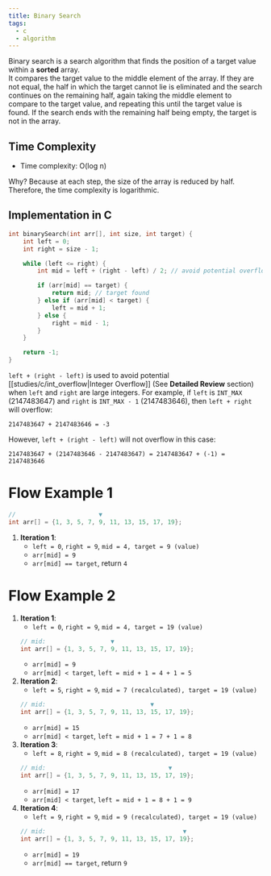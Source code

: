 ```yaml
---
title: Binary Search
tags:
  - c
  - algorithm
---
```


Binary search is a search algorithm that finds the position of a target value within a **sorted** array. <br/>
It compares the target value to the middle element of the array. If they are not equal, the half in which the target cannot lie is eliminated and the search continues on the remaining half, again taking the middle element to compare to the target value, and repeating this until the target value is found. If the search ends with the remaining half being empty, the target is not in the array.

## Time Complexity

- Time complexity: O(log n)

Why? Because at each step, the size of the array is reduced by half. Therefore, the time complexity is logarithmic.

## Implementation in C

```c
int binarySearch(int arr[], int size, int target) {
    int left = 0;
    int right = size - 1;

    while (left <= right) {
        int mid = left + (right - left) / 2; // avoid potential overflow

        if (arr[mid] == target) {
            return mid; // target found
        } else if (arr[mid] < target) {
            left = mid + 1;
        } else {
            right = mid - 1;
        }
    }

    return -1;
}
```

`left + (right - left)` is used to avoid potential [[studies/c/int_overflow|Integer Overflow]] (See **Detailed Review** section) when `left` and `right` are large integers.
For example, if `left` is `INT_MAX` (2147483647) and `right` is `INT_MAX - 1` (2147483646), then `left + right` will overflow:
```text
2147483647 + 2147483646 = -3
```
However, `left + (right - left)` will not overflow in this case:
```text
2147483647 + (2147483646 - 2147483647) = 2147483647 + (-1) = 2147483646
```


# Flow Example 1

```c
//                       ▼
int arr[] = {1, 3, 5, 7, 9, 11, 13, 15, 17, 19};
```

1. **Iteration 1**:
    - `left = 0`, `right = 9`, `mid = 4, target = 9 (value)`
    - `arr[mid] = 9`
    - `arr[mid] == target`, return `4`

# Flow Example 2



1. **Iteration 1**:
    - `left = 0`, `right = 9`, `mid = 4, target = 19 (value)`
    ```c
    // mid:                  ▼
    int arr[] = {1, 3, 5, 7, 9, 11, 13, 15, 17, 19};
    ```
    - `arr[mid] = 9`
    - `arr[mid] < target`, `left = mid + 1 = 4 + 1 = 5`
2. **Iteration 2**:
    - `left = 5`, `right = 9`, `mid = 7 (recalculated), target = 19 (value)`
    ```c
    // mid:                             ▼
    int arr[] = {1, 3, 5, 7, 9, 11, 13, 15, 17, 19};
    ```
    - `arr[mid] = 15`
    - `arr[mid] < target`, `left = mid + 1 = 7 + 1 = 8`
3. **Iteration 3**:
    - `left = 8`, `right = 9`, `mid = 8 (recalculated), target = 19 (value)`
    ```c
    // mid:                                  ▼
    int arr[] = {1, 3, 5, 7, 9, 11, 13, 15, 17, 19};
    ```
    - `arr[mid] = 17`
    - `arr[mid] < target`, `left = mid + 1 = 8 + 1 = 9`
4. **Iteration 4**:
    - `left = 9`, `right = 9`, `mid = 9 (recalculated), target = 19 (value)`
    ```c
    // mid:                                      ▼
    int arr[] = {1, 3, 5, 7, 9, 11, 13, 15, 17, 19};
    ```
    - `arr[mid] = 19`
    - `arr[mid] == target`, return `9`
